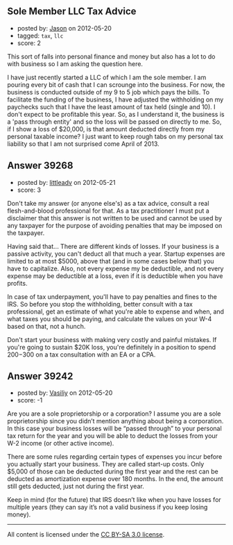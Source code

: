 ## Sole Member LLC Tax Advice

- posted by: [Jason](https://stackexchange.com/users/-1/17590-jason) on 2012-05-20
- tagged: `tax`, `llc`
- score: 2

This sort of falls into personal finance and money but also has a lot to do with business so I am asking the question here.

I have just recently started a LLC of which I am the sole member. I am pouring every bit of cash that I can scrounge into the business. For now, the business is conducted outside of my 9 to 5 job which pays the bills. To facilitate the funding of the business, I have adjusted the withholding on my paychecks such that I have the least amount of tax held (single and 10). I don't expect to be profitable this year. So, as I understand it, the business is a 'pass through entity' and so the loss will be passed on directly to me. So, if I show a loss of $20,000, is that amount deducted directly from my personal taxable income? I just want to keep rough tabs on my personal tax liability so that I am not surprised come April of 2013.


## Answer 39268

- posted by: [littleadv](https://stackexchange.com/users/-1/13808-littleadv) on 2012-05-21
- score: 3

Don't take my answer (or anyone else's) as a tax advice, consult a real flesh-and-blood professional for that. As a tax practitioner I must put a disclaimer that this answer is not written to be used and cannot be used by any taxpayer for the purpose of avoiding penalties that may be imposed on the taxpayer.

Having said that... There are different kinds of losses. If your business is a passive activity, you can't deduct all that much a year. Startup expenses are limited to at most $5000, above that (and in some cases below that) you have to capitalize. Also, not every expense my be deductible, and not every expense may be deductible at a loss, even if it is deductible when you have profits.

In case of tax underpayment, you'll have to pay penalties and fines to the IRS. So before you stop the withholding, better consult with a tax professional, get an estimate of what you're able to expense and when, and what taxes you should be paying, and calculate the values on your W-4 based on that, not a hunch.

Don't start your business with making very costly and painful mistakes. If you're going to sustain $20K loss, you're definitely in a position to spend $200-$300 on a tax consultation with an EA or a CPA.


## Answer 39242

- posted by: [Vasiliy](https://stackexchange.com/users/-1/14038-vasiliy) on 2012-05-20
- score: -1

Are you are a sole proprietorship or a corporation? I assume you are a sole proprietorship since you didn’t mention anything about being a corporation. In this case your business losses will be “passed through” to your personal tax return for the year and you will be able to deduct the losses from your W-2 income (or other active income).

There are some rules regarding certain types of expenses you incur before you actually start your business. They are called start-up costs. Only $5,000 of those can be deducted during the first year and the rest can be deducted as amortization expense over 180 months. In the end, the amount still gets deducted, just not during the first year.

Keep in mind (for the future) that IRS doesn’t like when you have losses for multiple years (they can say it’s not a valid business if you keep losing money).



---

All content is licensed under the [CC BY-SA 3.0 license](https://creativecommons.org/licenses/by-sa/3.0/).
